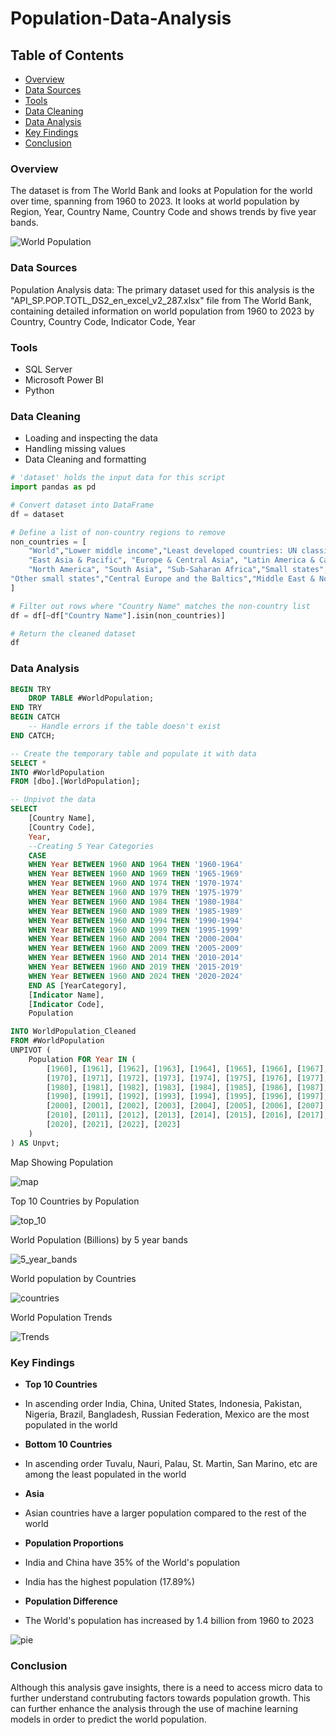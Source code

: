 # Population-Data-Analysis

## Table of Contents

- [Overview](#overview)
- [Data Sources](#data-sources)
- [Tools](#tools)
- [Data Cleaning](#data-cleaning)
- [Data Analysis](#data-analysis)
- [Key Findings](#key-findings)
- [Conclusion](#conclusion)

### Overview

The dataset is from The World Bank and looks at Population for the world over time, spanning from 1960 to 2023. It looks at world population by Region, Year, Country Name, Country Code and shows trends by five year bands.

![World Population](https://github.com/user-attachments/assets/caca2faa-0d6b-43ee-9258-31c2fd1942ea)

### Data Sources

Population Analysis data: The primary dataset used for this analysis is the "API_SP.POP.TOTL_DS2_en_excel_v2_287.xlsx" file from The World Bank, containing detailed information on world population from 1960 to 2023 by Country, Country Code, Indicator Code, Year

### Tools

- SQL Server
- Microsoft Power BI
- Python

### Data Cleaning

- Loading and inspecting the data
- Handling missing values
- Data Cleaning and formatting

```python
# 'dataset' holds the input data for this script
import pandas as pd

# Convert dataset into DataFrame
df = dataset

# Define a list of non-country regions to remove
non_countries = [
    "World","Lower middle income","Least developed countries: UN classification", "High income", "Low income", "Middle income", "Euro area", "European Union",
    "East Asia & Pacific", "Europe & Central Asia", "Latin America & Caribbean", 
    "North America", "South Asia", "Sub-Saharan Africa","Small states","Europe & Central Asia (IDA & IBRD countries)",
"Other small states","Central Europe and the Baltics","Middle East & North Africa (excluding high income)"
]

# Filter out rows where "Country Name" matches the non-country list
df = df[~df["Country Name"].isin(non_countries)]

# Return the cleaned dataset
df
```

### Data Analysis

```sql
BEGIN TRY 
    DROP TABLE #WorldPopulation; 
END TRY 
BEGIN CATCH 
    -- Handle errors if the table doesn't exist
END CATCH;

-- Create the temporary table and populate it with data
SELECT * 
INTO #WorldPopulation
FROM [dbo].[WorldPopulation];

-- Unpivot the data
SELECT 
    [Country Name], 
    [Country Code], 
    Year, 
	--Creating 5 Year Categories
	CASE 
	WHEN Year BETWEEN 1960 AND 1964 THEN '1960-1964'
	WHEN Year BETWEEN 1960 AND 1969 THEN '1965-1969'
	WHEN Year BETWEEN 1960 AND 1974 THEN '1970-1974'
	WHEN Year BETWEEN 1960 AND 1979 THEN '1975-1979'
	WHEN Year BETWEEN 1960 AND 1984 THEN '1980-1984'
	WHEN Year BETWEEN 1960 AND 1989 THEN '1985-1989'
	WHEN Year BETWEEN 1960 AND 1994 THEN '1990-1994'
	WHEN Year BETWEEN 1960 AND 1999 THEN '1995-1999'
	WHEN Year BETWEEN 1960 AND 2004 THEN '2000-2004'
	WHEN Year BETWEEN 1960 AND 2009 THEN '2005-2009'
	WHEN Year BETWEEN 1960 AND 2014 THEN '2010-2014'
	WHEN Year BETWEEN 1960 AND 2019 THEN '2015-2019'
	WHEN Year BETWEEN 1960 AND 2024 THEN '2020-2024'
	END AS [YearCategory],
    [Indicator Name], 
    [Indicator Code], 
    Population

INTO WorldPopulation_Cleaned 
FROM #WorldPopulation
UNPIVOT (
    Population FOR Year IN (
        [1960], [1961], [1962], [1963], [1964], [1965], [1966], [1967], [1968], [1969], 
        [1970], [1971], [1972], [1973], [1974], [1975], [1976], [1977], [1978], [1979], 
        [1980], [1981], [1982], [1983], [1984], [1985], [1986], [1987], [1988], [1989], 
        [1990], [1991], [1992], [1993], [1994], [1995], [1996], [1997], [1998], [1999], 
        [2000], [2001], [2002], [2003], [2004], [2005], [2006], [2007], [2008], [2009], 
        [2010], [2011], [2012], [2013], [2014], [2015], [2016], [2017], [2018], [2019], 
        [2020], [2021], [2022], [2023]
    )
) AS Unpvt;
```
Map Showing Population

![map](https://github.com/user-attachments/assets/f987692c-3eda-4261-9efd-6aa271126c4f)

Top 10 Countries by Population

![top_10](https://github.com/user-attachments/assets/a10bcab1-7fd1-4c0c-bb94-a4d1f9aad793)

World Population (Billions) by 5 year bands

![5_year_bands](https://github.com/user-attachments/assets/1c739c3e-60b3-4820-997a-0abb1585f84d)

World population by Countries 

![countries](https://github.com/user-attachments/assets/f0162020-59cc-48f3-bb51-b7dbb6f41f54)

World Population Trends

![Trends](https://github.com/user-attachments/assets/07055711-0d8b-4993-a19d-94b3b19d1d67)

### Key Findings

- **Top 10 Countries**
- In ascending order India, China, United States, Indonesia, Pakistan, Nigeria, Brazil, Bangladesh, Russian Federation, Mexico are the most populated in the world

- **Bottom 10 Countries**
- In ascending order Tuvalu, Nauri, Palau, St. Martin, San Marino, etc are among the least populated in the world

- **Asia**
- Asian countries have a larger population compared to the rest of the world

- **Population Proportions**
- India and China have 35% of the World's population
- India has the highest population (17.89%)

- **Population Difference**
- The World's population has increased by 1.4 billion from 1960 to 2023

![pie](https://github.com/user-attachments/assets/61b0768c-3865-4290-bc80-752562c040f0)


### Conclusion

Although this analysis gave insights, there is a need to access micro data to further understand contrubuting factors towards population growth. This can further enhance the analysis through the use of machine learning models in order to predict the world population.



